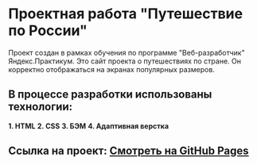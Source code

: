 # Проектная работа "Путешествие по России"

Проект создан в рамках обучения по программе "Веб-разработчик" Яндекс.Практикум.
Это сайт проекта о путешествиях по стране. Он корректно отображаться на экранах популярных размеров.

## В процессе разработки использованы технологии:

__1. HTML__
__2. CSS__
__3. БЭМ__
__4. Адаптивная верстка__

## Ссылка на проект: [Смотреть на GitHub Pages](https://zorkiy82.github.io/russian-travel/)

